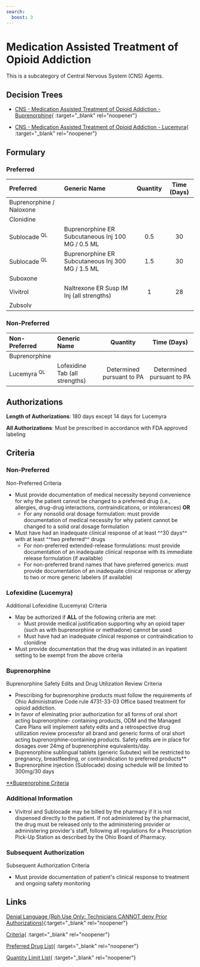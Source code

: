 ```yaml
---
search:
  boost: 3
---
```

# Medication Assisted Treatment of Opioid Addiction

This is a subcategory of Central Nervous System (CNS) Agents.

## Decision Trees

- [CNS - Medication Assisted Treatment of Opioid Addiction - Buprenorphine](https://forms.office.com/Pages/ResponsePage.aspx?id=nPhjxpvvj0G9PUHkbAzgaN9UYz8EqmlIs3_TYn4TbXBUODI2WDdYQTlKUlY3MkxUNjIzVTEzOVROTCQlQCN0PWcu){ :target="_blank" rel="noopener"}

- [CNS - Medication Assisted Treatment of Opioid Addiction - Lucemyra](https://forms.office.com/Pages/ResponsePage.aspx?id=nPhjxpvvj0G9PUHkbAzgaN9UYz8EqmlIs3_TYn4TbXBUNzBLTExYQTlGTVFXUFZRWVpUWDNUNEFJRiQlQCN0PWcu){ :target="_blank" rel="noopener"}

## Formulary

### Preferred

| Preferred                | Generic Name                                      | Quantity | Time (Days) |
| :----------------------- | :------------------------------------------------ | :------: | :---------: |
| Buprenorphine / Naloxone |                                                   |          |             |
| Clonidine                |                                                   |          |             |
| Sublocade <sup>QL</sup>  | Buprenorphine ER Subcutaneous Inj 100 MG / 0.5 ML |   0.5    |     30      |
| Sublocade <sup>QL</sup>  | Buprenorphine ER Subcutaneous Inj 300 MG / 1.5 ML |   1.5    |     30      |
| Suboxone                 |                                                   |          |             |
| Vivitrol                 | Naltrexone ER Susp IM Inj (all strengths)         |    1     |     28      |
| Zubsolv                  |                                                   |          |             |

### Non-Preferred

| Non-Preferred          | Generic Name                   |         Quantity          |        Time (Days)        |
| :--------------------- | :----------------------------- | :-----------------------: | :-----------------------: |
| Buprenorphine          |                                |                           |                           |
| Lucemyra <sup>QL</sup> | Lofexidine Tab (all strengths) | Determined pursuant to PA | Determined pursuant to PA |

## Authorizations

**Length of Authorizations**: 180 days except 14 days for Lucemyra

**All Authorizations**: Must be prescribed in accordance with FDA approved labeling

## Criteria

### Non-Preferred

Non-Preferred Criteria

- Must provide documentation of medical necessity beyond convenience for why the patient cannot be changed to a preferred drug (i.e., allergies, drug-drug interactions, contraindications, or intolerances) **OR**
    - For any nonsolid oral dosage formulation: must provide documentation of medical necessity for why patient cannot be changed to a solid oral dosage formulation
- Must have had an inadequate clinical response of at least ^^30 days^^ with at least ^^two preferred^^ drugs
    - For non-preferred extended-release formulations: must provide documentation of an inadequate clinical response with its immediate release formulation (if available)
    - For non-preferred brand names that have preferred generics: must provide documentation of an inadequate clinical response or allergy to two or more generic labelers (if available)

### Lofexidine (Lucemyra)

Additional Lofexidine (Lucemyra) Criteria

- May be authorized if **ALL** of the following criteria are met:
    - Must provide medical justification supporting why an opioid taper (such as with buprenorphine or methadone) cannot be used
    - Must have had an inadequate clinical response or contraindication to clonidine
- Must provide documentation that the drug was initiated in an inpatient setting to be exempt from the above criteria

### Buprenorphine

Buprenorphine Safety Edits and Drug Utilization Review Criteria

- Prescribing for buprenorphine products must follow the requirements of Ohio Administrative Code rule 4731-33-03 Office based treatment for opioid addiction.
- In favor of eliminating prior authorization for all forms of oral short acting buprenorphine- containing products, ODM and the Managed Care Plans will implement safety edits and a retrospective drug utilization review processfor all brand and generic forms of oral short acting buprenorphine-containing products. Safety edits are in place for dosages over 24mg of buprenorphine equivalents/day.
- Buprenorphine sublingual tablets (generic Subutex) will be restricted to pregnancy, breastfeeding, or contraindication to preferred products**
- Buprenorphine injection (Sublocade) dosing schedule will be limited to 300mg/30 days

[**Buprenorphine Criteria](https://special-spoon-f542dccd.pages.github.io/Pharmacist%20Reference%20Guide/Medication%20Guidance/Buprenorphine%20Criteria/)

### Additional Information

- Vivitrol and Sublocade may be billed by the pharmacy if it is not dispensed directly to the patient. If not administered by the pharmacist, the drug must be released only to the administering provider or administering provider's staff, following all regulations for a Prescription Pick-Up Station as described by the Ohio Board of Pharmacy.


### Subsequent Authorization

Subsequent Authorization Criteria

- Must provide documentation of patient's clinical response to treatment and ongoing safety monitoring

## Links

[Denial Language (Rph Use Only: Technicians CANNOT deny Prior Authorizations)](https://mygainwell-my.sharepoint.com.mcas.ms/:w:/r/personal/rachel_carpenter_gainwelltechnologies_com/_layouts/15/Doc.aspx?sourcedoc=%7BCD777F63-7F18-4713-8D6A-B043BEE631F5%7D&file=Denial%20Language%20Updated%2009112023.docx&action=embedview&mobileredirect=true&wdStartOn=33&cid=f4472ece-6d4f-4694-b0c5-c150a2f53fea){:target="_blank" rel="noopener"} 

[Criteria](https://medicaid.ohio.gov/static/PHM/drug-coverage/20230701+UPDL+Criteria+_v1_FINAL.approved.pdf#page=39){ :target="_blank" rel="noopener"}

[Preferred Drug List](https://medicaid.ohio.gov/static/PHM/drug-coverage/20230701_UPDL_FINAL_ODM.approved.v2.pdf#page=16){ :target="_blank" rel="noopener"}

[Quantity Limit List](https://pharmacy.medicaid.ohio.gov/sites/default/files/20230101_Ohio_Medicaid_Quantity_Document_APPROVED.pdf){ :target="_blank" rel="noopener"}
